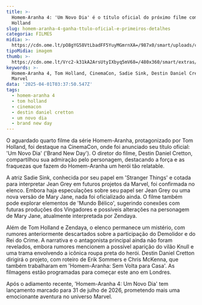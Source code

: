 ```yaml
---
title: >-
  Homem-Aranha 4: 'Um Novo Dia' é o título oficial do próximo filme com Tom
  Holland
slug: homem-aranha-4-ganha-ttulo-oficial-e-primeiros-detalhes
categoria: FILMES
midia: >-
  https://cdn.ome.lt/pO8gYG58VtLbadFF5YuyMGmrnXA=/987x0/smart/uploads/conteudo/fotos/OMELETE_CAPA_-_2025-03-18T123609.046.png
tipoMidia: imagem
thumb: >-
  https://cdn.ome.lt/Vrc2-k31kA2ArsUtyIXbyq5mV68=/480x360/smart/extras/conteudos/omelete_THUMB_-_2025-03-18T123551.642.png
keywords: >-
  Homem-Aranha 4, Tom Holland, CinemaCon, Sadie Sink, Destin Daniel Cretton,
  Marvel
data: '2025-04-01T03:37:50.547Z'
tags:
  - homem-aranha 4
  - tom holland
  - cinemacon
  - destin daniel cretton
  - um novo dia
  - brand new day
---
```


O aguardado quarto filme da série Homem-Aranha, protagonizado por Tom Holland, foi destaque na CinemaCon, onde foi anunciado seu título oficial: 'Um Novo Dia' ('Brand New Day'). O diretor do filme, Destin Daniel Cretton, compartilhou sua admiração pelo personagem, destacando a força e as fraquezas que fazem do Homem-Aranha um herói tão relatable.

A atriz Sadie Sink, conhecida por seu papel em 'Stranger Things' e cotada para interpretar Jean Grey em futuros projetos da Marvel, foi confirmada no elenco. Embora haja especulações sobre seu papel ser Jean Grey ou uma nova versão de Mary Jane, nada foi oficializado ainda. O filme também pode explorar elementos de 'Mundo Bélico', sugerindo conexões com futuras produções dos Vingadores e possíveis alterações na personagem de Mary Jane, atualmente interpretada por Zendaya.

Além de Tom Holland e Zendaya, o elenco permanece um mistério, com rumores anteriormente descartados sobre a participação do Demolidor e do Rei do Crime. A narrativa e o antagonista principal ainda não foram revelados, embora rumores mencionem a possível aparição do vilão Knull e uma trama envolvendo a icônica roupa preta do herói. Destin Daniel Cretton dirigirá o projeto, com roteiro de Erik Sommers e Chris McKenna, que também trabalharam em 'Homem-Aranha: Sem Volta para Casa'. As filmagens estão programadas para começar este ano em Londres.

Após o adiamento recente, 'Homem-Aranha 4: Um Novo Dia' tem lançamento marcado para 31 de julho de 2026, prometendo mais uma emocionante aventura no universo Marvel.
